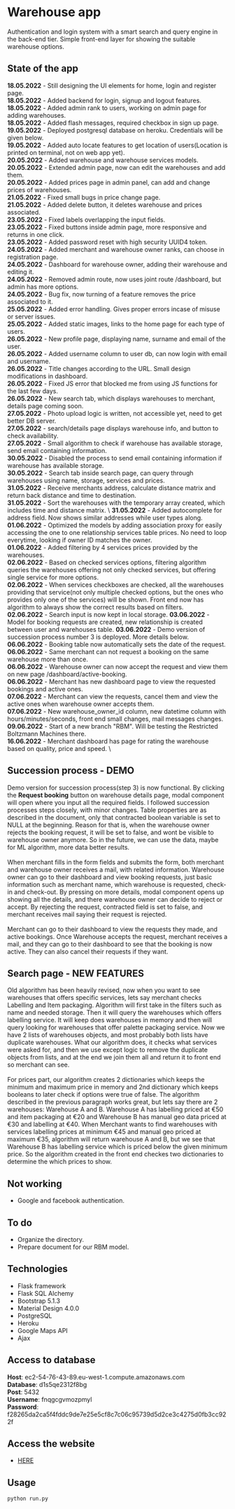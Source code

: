 # Warehouse app 
Authentication and login system with a smart search and query engine in the back-end tier. Simple front-end layer for showing the suitable warehouse options.

## State of the app
****18.05.2022**** - Still designing the UI elements for home, login and register page. \
**18.05.2022** - Added backend for login, signup and logout features. \
**18.05.2022** - Added admin rank to users, working on admin page for adding warehouses. \
**18.05.2022** - Added flash messages, required checkbox in sign up page. \
**19.05.2022** - Deployed postgresql database on heroku. Credentials will be given below. \
**19.05.2022** - Added auto locate features to get location of users(Location is printed on terminal, not on web app yet). \
**20.05.2022** - Added warehouse and warehouse services models. \
**20.05.2022** - Extended admin page, now can edit the warehouses and add them. \
**20.05.2022** - Added prices page in admin panel, can add and change prices of warehouses. \
**21.05.2022** - Fixed small bugs in price change page. \
**21.05.2022** - Added delete button, it deletes warehouse and prices associated. \
**23.05.2022** - Fixed labels overlapping the input fields. \
**23.05.2022** - Fixed buttons inside admin page, more responsive and returns in one click.  \
**23.05.2022** - Added password reset with high security UUID4 token. \
**24.05.2022** - Added merchant and warehouse owner ranks, can choose in registration page. \
**24.05.2022** - Dashboard for warehouse owner, adding their warehouse and editing it. \
**24.05.2022** - Removed admin route, now uses joint route /dashboard, but admin has more options. \
**24.05.2022** - Bug fix, now turning of a feature removes the price associated to it.  \
**25.05.2022** - Added error handling. Gives proper errors incase of misuse or server issues. \
**25.05.2022** - Added static images, links to the home page for each type of users.  \
**26.05.2022** - New profile page, displaying name, surname and email of the user. \
**26.05.2022** - Added username column to user db, can now login with email and username. \
**26.05.2022** - Title changes according to the URL. Small design modifications in dashboard. \
**26.05.2022** - Fixed JS error that blocked me from using JS functions for the last few days. \
**26.05.2022** - New search tab, which displays warehouses to merchant, details page coming soon. \
**27.05.2022** - Photo upload logic is written, not accessible yet, need to get better DB server. \
**27.05.2022** - search/details page displays warehouse info, and button to check availability. \
**27.05.2022** - Small algorithm to check if warehouse has available storage, send email containing information. \
**30.05.2022** - Disabled the process to send email containing information if warehouse has available storage. \
**30.05.2022** - Search tab inside search page, can query through warehouses using name, storage, services and prices. \
**31.05.2022** - Receive merchants address, calculate distance matrix and return back distance and time to destination. \
**31.05.2022** - Sort the warehouses with the temporary array created, which includes time and distance matrix. \ 
**31.05.2022** - Added autocomplete for address field. Now shows similar addresses while user types along. \
**01.06.2022** - Optimized the models by adding association proxy for easily accessing the one to one relationship services table prices. No need to loop everytime, looking if owner ID matches the owner. \
**01.06.2022** - Added filtering by 4 services prices provided by the warehouses. \
**02.06.2022** - Based on checked services options, filtering algorithm queries the warehouses offering not only checked services, but offering single service for more options. \
**02.06.2022** - When services checkboxes are checked, all the warehouses providing that service(not only multiple checked options, but the ones who provides only one of the services) will be shown. Front end now has algorithm to always show the correct results based on filters. \
**02.06.2022** - Search input is now kept in local storage.
**03.06.2022** - Model for booking requests are created, new relationship is created between user and warehouses table.
**03.06.2022** - Demo version of succession process number 3 is deployed. More details below. \
**06.06.2022** - Booking table now automatically sets the date of the request. \
**06.06.2022** - Same merchant can not request a booking on the same warehouse more than once. \
**06.06.2022** - Warehouse owner can now accept the request and view them on new page /dashboard/active-booking. \
**06.06.2022** - Merchant has new dashboard page to view the requested bookings and active ones. \
**07.06.2022** - Merchant can view the requests, cancel them and view the active ones when warehouse owner accepts them. \
**07.06.2022** - New warehouse_owner_id column, new datetime column with hours/minutes/seconds, front end small changes, mail messages changes. \
**09.06.2022** - Start of a new branch "RBM". Will be testing the Restricted Boltzmann Machines there. \
**16.06.2022** - Merchant dashboard has page for rating the warehouse based on quality, price and speed. \ 

## Succession process - DEMO
Demo version for succession process(step 3) is now functional. By clicking the **Request booking** button on warehouse details page, modal component will open where you input all the required fields. I followed succession processes steps closely, with minor changes. Table properties are as described in the document, only that contracted boolean variable is set to NULL at the beginning. Reason for that is, when the warehouse owner rejects the booking request, it will be set to false, and wont be visible to warehouse owner anymore. So in the future, we can use the data, maybe for ML algorithm, more data better results. 
\
\
When merchant fills in the form fields and submits the form, both merchant and warehouse owner receives a mail, with related information. Warehouse owner can go to their dashboard and view booking requests, just basic information such as merchant name, which warehouse is requested, check-in and check-out. By pressing on more details, modal component opens up showing all the details, and there warehouse owner can decide to reject or accept. By rejecting the request, contracted field is set to false, and merchant receives mail saying their request is rejected. 
\
\
Merchant can go to their dashboard to view the requests they made, and active bookings. Once Warehouse accepts the request, merchant receives a mail, and they can go to their dashboard to see that the booking is now active. They can also cancel their requests if they want. 

## Search page - NEW FEATURES
Old algorithm has been heavily revised, now when you want to see warehouses that offers specific services, lets say merchant checks Labelling and Item packaging. Algorithm will first take in the filters such as name and needed storage. Then it will query the warehouses which offers labelling service. It will keep does warehouses in memory and then will query looking for warehouses that offer palette packaging service. Now we have 2 lists of warehouses objects, and most probably both lists have duplicate warehouses. What our algorithm does, it checks what services were asked for, and then we use except logic to remove the duplicate objects from lists, and at the end we join them all and return it to front end so merchant can see. 
\
\
For prices part, our algorithm creates 2 dictionaries which keeps the minimum and maximum price in memory and 2nd dictionary which keeps booleans to later check if options were true of false. The algorithm described in the previous paragraph works great, but lets say there are 2 warehouses: Warehouse A and B. Warehouse A has labelling priced at €50 and item packaging at €20 and Warehouse B has manual geo data priced at €30 and labelling at €40. When Merchant wants to find warehouses with services labelling prices at minimum €45 and manual geo priced at maximum €35, algorithm will return warehouse A and B, but we see that Warehouse B has labelling service which is priced below the given minimum price. So the algorithm created in the front end checkes two dictionaries to determine the which prices to show.


## Not working
- Google and facebook authentication.

## To do
- Organize the directory.
- Prepare document for our RBM model.

## Technologies

- Flask framework 
- Flask SQL Alchemy
- Bootstrap 5.1.3
- Material Design 4.0.0
- PostgreSQL
- Heroku
- Google Maps API
- Ajax

## Access to database
**Host**:      ec2-54-76-43-89.eu-west-1.compute.amazonaws.com \
**Database**:  d1s5qe2312f8bg \
**Post**:      5432 \
**Username**:  fnqgcgvmozpmyl \
**Password**:  f28265da2ca5f4fddc9de7e25e5cf8c7c06c95739d5d2ce3c4275d0fb3cc922f 

## Access the website
- [HERE](warehouse-thesis.herokuapp.com)
## Usage

```python
python run.py
```

